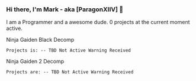 ### Hi there, I'm Mark - aka [ParagonXIIV] 👋

I am a Programmer and a awesome dude.
0 projects at the current moment active.

Ninja Gaiden Black Decomp

    Projects is: -- TBD Not Active Warning Received

Ninja Gaiden 2 Decomp
    

    Projects are: -- TBD Not Active Warning Received

